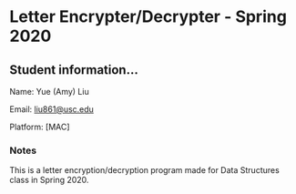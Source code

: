 # Letter Encrypter/Decrypter - Spring 2020 #

## Student information... ##
Name: Yue (Amy) Liu

Email: liu861@usc.edu

Platform: [MAC]

### Notes ###

This is a letter encryption/decryption program made for Data Structures class in Spring 2020. 

